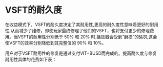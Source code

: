 # VSFT的耐久度

在收益模式下，VSFT的耐久度决定了其耐用性,更高的耐久度性意味着更好的耐用性,从而减少了维修，即使玩家最终修理了他们的VSFT，也将支付更少的修理费用。当VSFT的耐用性分别低于 50% 和 20% 时,播放器会受到“磨损”的惩罚,这会使VSFT的效率分别降低到其完整值的 90% 和 10%。

用户对于VSFT耐用性的修复是通过支付VIT+BUSD而完成的。提高耐久度与修复耐用性具体的花费如下表：
